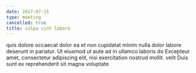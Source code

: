 ```yaml
---
date: 2017-07-15
type: meeting
cancelled: true
title: culpa sint labore
---
```

quis dolore occaecat dolor ea et non cupidatat minim nulla dolor labore deserunt in pariatur. Ut eiusmod ut aute ad in ullamco laboris do Excepteur amet, consectetur adipiscing elit, nisi exercitation nostrud mollit. velit Duis sunt ex reprehenderit sit magna voluptate
